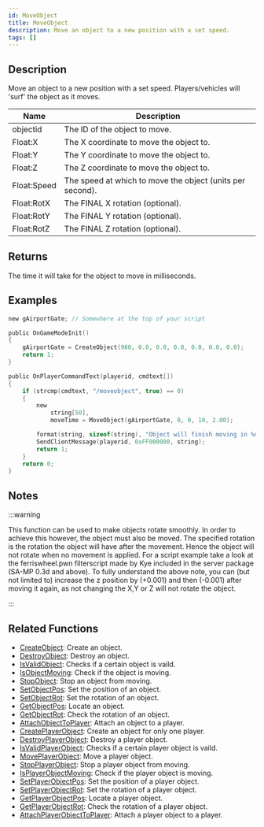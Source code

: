 ```yaml
---
id: MoveObject
title: MoveObject
description: Move an object to a new position with a set speed.
tags: []
---
```


## Description

Move an object to a new position with a set speed. Players/vehicles will 'surf' the object as it moves.

| Name        | Description                                               |
| ----------- | --------------------------------------------------------- |
| objectid    | The ID of the object to move.                             |
| Float:X     | The X coordinate to move the object to.                   |
| Float:Y     | The Y coordinate to move the object to.                   |
| Float:Z     | The Z coordinate to move the object to.                   |
| Float:Speed | The speed at which to move the object (units per second). |
| Float:RotX  | The FINAL X rotation (optional).                          |
| Float:RotY  | The FINAL Y rotation (optional).                          |
| Float:RotZ  | The FINAL Z rotation (optional).                          |

## Returns

The time it will take for the object to move in milliseconds.

## Examples

```c
new gAirportGate; // Somewhere at the top of your script

public OnGameModeInit()
{
    gAirportGate = CreateObject(980, 0.0, 0.0, 0.0, 0.0, 0.0, 0.0);
    return 1;
}

public OnPlayerCommandText(playerid, cmdtext[])
{
    if (strcmp(cmdtext, "/moveobject", true) == 0)
    {
        new
            string[50],
            moveTime = MoveObject(gAirportGate, 0, 0, 10, 2.00);

        format(string, sizeof(string), "Object will finish moving in %d milliseconds", moveTime);
        SendClientMessage(playerid, 0xFF000000, string);
        return 1;
    }
    return 0;
}
```

## Notes

:::warning

This function can be used to make objects rotate smoothly. In order to achieve this however, the object must also be moved. The specified rotation is the rotation the object will have after the movement. Hence the object will not rotate when no movement is applied. For a script example take a look at the ferriswheel.pwn filterscript made by Kye included in the server package (SA-MP 0.3d and above). To fully understand the above note, you can (but not limited to) increase the z position by (+0.001) and then (-0.001) after moving it again, as not changing the X,Y or Z will not rotate the object.

:::

## Related Functions

- [CreateObject](CreateObject.md): Create an object.
- [DestroyObject](DestroyObject.md): Destroy an object.
- [IsValidObject](IsValidObject.md): Checks if a certain object is vaild.
- [IsObjectMoving](IsObjectMoving.md): Check if the object is moving.
- [StopObject](StopObject.md): Stop an object from moving.
- [SetObjectPos](SetObjectPos.md): Set the position of an object.
- [SetObjectRot](SetObjectRot.md): Set the rotation of an object.
- [GetObjectPos](GetObjectPos.md): Locate an object.
- [GetObjectRot](GetObjectRot.md): Check the rotation of an object.
- [AttachObjectToPlayer](AttachObjectToPlayer.md): Attach an object to a player.
- [CreatePlayerObject](CreatePlayerObject.md): Create an object for only one player.
- [DestroyPlayerObject](DestroyPlayerObject.md): Destroy a player object.
- [IsValidPlayerObject](IsValidPlayerObject.md): Checks if a certain player object is vaild.
- [MovePlayerObject](MovePlayerObject.md): Move a player object.
- [StopPlayerObject](StopPlayerObject.md): Stop a player object from moving.
- [IsPlayerObjectMoving](IsPlayerObjectMoving.md): Check if the player object is moving.
- [SetPlayerObjectPos](SetPlayerObjectPos.md): Set the position of a player object.
- [SetPlayerObjectRot](SetPlayerObjectRot.md): Set the rotation of a player object.
- [GetPlayerObjectPos](GetPlayerObjectPos.md): Locate a player object.
- [GetPlayerObjectRot](GetPlayerObjectRot.md): Check the rotation of a player object.
- [AttachPlayerObjectToPlayer](AttachPlayerObjectToPlayer.md): Attach a player object to a player.
